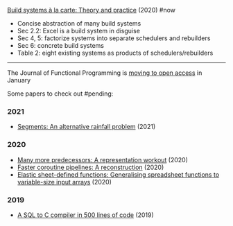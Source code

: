 [Build systems à la carte: Theory and practice](https://www.cambridge.org/core/journals/journal-of-functional-programming/article/build-systems-a-la-carte-theory-and-practice/097CE52C750E69BD16B78C318754C7A4) (2020) #now
* Concise abstraction of many build systems
* Sec 2.2: Excel is a build system in disguise
* Sec 4, 5: factorize systems into separate schedulers and rebuilders
* Sec 6: concrete build systems
* Table 2: eight existing systems as products of schedulers/rebuilders

---

The Journal of Functional Programming is [moving to open access](https://www.cambridge.org/core/journals/journal-of-functional-programming/information/faq-move-to-open-access) in January

Some papers to check out #pending:

### 2021

- [Segments: An alternative rainfall problem](https://www.cambridge.org/core/journals/journal-of-functional-programming/article/abs/segments-an-alternative-rainfall-problem/ABEA634EB9763953CBCC8D2AC58FE710) (2021)

### 2020

- [Many more predecessors: A representation workout](https://www.cambridge.org/core/journals/journal-of-functional-programming/article/abs/many-more-predecessors-a-representation-workout/72C397C5CEC70ACB379658A431447500) (2020)
- [Faster coroutine pipelines: A reconstruction](https://www.cambridge.org/core/journals/journal-of-functional-programming/article/abs/faster-coroutine-pipelines-a-reconstruction/BE694B384B35DF1DC03684FF5AE3FBDE) (2020)
- [Elastic sheet-defined functions: Generalising spreadsheet functions to variable-size input arrays](https://www.cambridge.org/core/journals/journal-of-functional-programming/article/abs/elastic-sheetdefined-functions-generalising-spreadsheet-functions-to-variablesize-input-arrays/A85E83284ADAFF27B8607BBF20175D7B) (2020)

### 2019

- [A SQL to C compiler in 500 lines of code](https://www.cambridge.org/core/journals/journal-of-functional-programming/article/abs/sql-to-c-compiler-in-500-lines-of-code/C38B40C78B6A9C55232D4A850587FC64) (2019)
